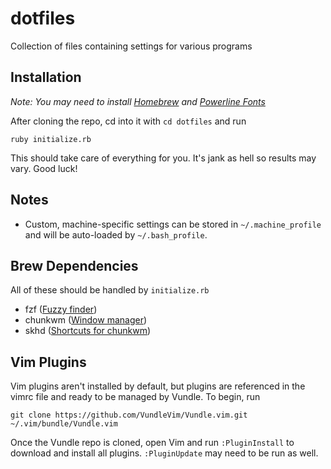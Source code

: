 # dotfiles
Collection of files containing settings for various programs

## Installation

*Note: You may need to install [Homebrew](https://brew.sh/) and [Powerline Fonts](https://github.com/powerline/fonts)*

After cloning the repo, cd into it with `cd dotfiles` and run

    ruby initialize.rb

This should take care of everything for you.  It's jank as hell so results may vary.  Good luck!

## Notes

- Custom, machine-specific settings can be stored in `~/.machine_profile` and will be auto-loaded by `~/.bash_profile`.

## Brew Dependencies
All of these should be handled by `initialize.rb`
- fzf ([Fuzzy finder](https://github.com/junegunn/fzf))
- chunkwm ([Window manager](https://github.com/koekeishiya/chunkwm))
- skhd ([Shortcuts for chunkwm](https://github.com/koekeishiya/skhd))

## Vim Plugins

Vim plugins aren't installed by default, but plugins are referenced in the vimrc file and ready to be managed by Vundle.
To begin, run

    git clone https://github.com/VundleVim/Vundle.vim.git ~/.vim/bundle/Vundle.vim

Once the Vundle repo is cloned, open Vim and run `:PluginInstall` to download and install all plugins.
`:PluginUpdate` may need to be run as well.
